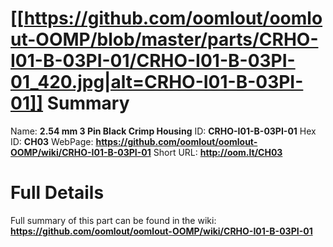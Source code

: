 
[[https://github.com/oomlout/oomlout-OOMP/blob/master/parts/CRHO-I01-B-03PI-01/CRHO-I01-B-03PI-01_420.jpg|alt=CRHO-I01-B-03PI-01]] 
Summary
=================

Name: __2.54 mm 3 Pin Black Crimp Housing__
ID: __CRHO-I01-B-03PI-01__
Hex ID: __CH03__
WebPage: __https://github.com/oomlout/oomlout-OOMP/wiki/CRHO-I01-B-03PI-01__
Short URL: __http://oom.lt/CH03__

Full Details
==========================
Full summary of this part can be found in the wiki:   
__https://github.com/oomlout/oomlout-OOMP/wiki/CRHO-I01-B-03PI-01__   

